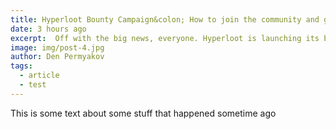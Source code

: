 ```yaml
---
title: Hyperloot Bounty Campaign&colon; How to join the community and get some shiny tokens
date: 3 hours ago
excerpt:  Off with the big news, everyone. Hyperloot is launching its bounty campaign. In case you lived under a crypto rock, just a few brief points about this project.
image: img/post-4.jpg
author: Den Permyakov
tags:
  - article
  - test
---
```


This is some text about some stuff that happened sometime ago
